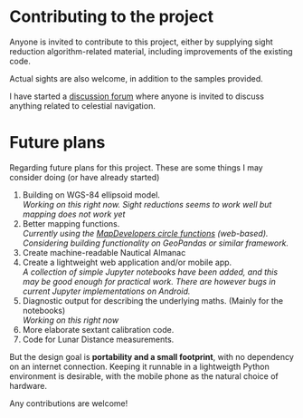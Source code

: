 
# Contributing to the project

Anyone is invited to contribute to this project,
either by supplying sight reduction algorithm-related material,
including improvements of the existing code.

Actual sights are also welcome, in addition to the samples provided.

I have started a
[discussion forum](https://github.com/alinnman/celestial-navigation/discussions)
where anyone is invited to discuss anything related to celestial navigation.

# Future plans

Regarding future plans for this project.
These are some things I may consider doing (or have already started)

1. Building on WGS-84 ellipsoid model.<br/>
*Working on this right now. Sight reductions seems to work well but mapping*
*does not work yet*
1. Better mapping functions.<br/>
*Currently using the*
*[MapDevelopers circle functions](https://www.mapdevelopers.com/draw-circle-tool.php) (web-based). Considering*
*building functionality on GeoPandas or similar framework.*
1. Create machine-readable Nautical Almanac
1. Create a lightweight web application and/or mobile app. <br/>
*A collection of simple Jupyter notebooks have been added, and this may be good*
*enough for practical work. There are however bugs in current Jupyter*
*implementations on Android.*
1. Diagnostic output for describing the underlying maths.
(Mainly for the notebooks)<br/>
*Working on this right now*
1. More elaborate sextant calibration code.
1. Code for Lunar Distance measurements.

But the design goal is **portability and a small footprint**,
with no dependency on an internet connection.
Keeping it runnable in a lightweigth Python environment is desirable,
with the mobile phone as the natural choice of hardware.

Any contributions are welcome!
